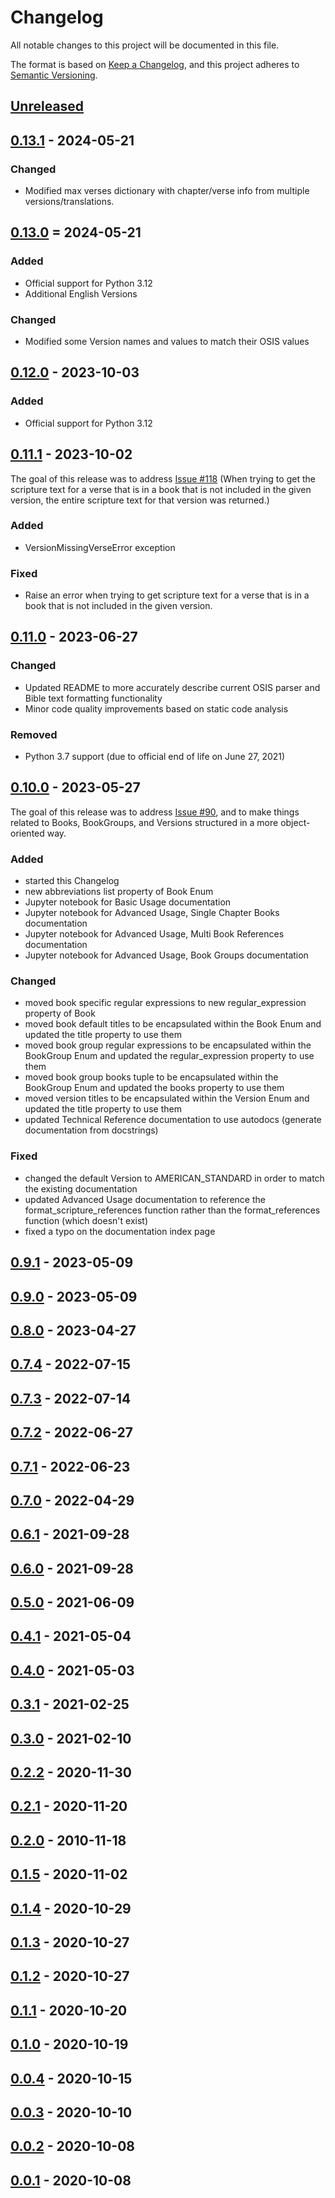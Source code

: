 # Changelog

All notable changes to this project will be documented in this file.

The format is based on [Keep a Changelog](https://keepachangelog.com/en/1.0.0/),
and this project adheres to [Semantic Versioning](https://semver.org/spec/v2.0.0.html).

## [Unreleased]

## [0.13.1] - 2024-05-21

### Changed

- Modified max verses dictionary with chapter/verse info from multiple versions/translations.

## [0.13.0] = 2024-05-21

### Added

- Official support for Python 3.12
- Additional English Versions

### Changed

- Modified some Version names and values to match their OSIS values

## [0.12.0] - 2023-10-03

### Added

- Official support for Python 3.12

## [0.11.1] - 2023-10-02

The goal of this release was to address [Issue #118] (When trying to get the scripture text for a verse that is in a book that is not included in the given version, the entire scripture text for that version was returned.)

### Added

- VersionMissingVerseError exception

### Fixed

- Raise an error when trying to get scripture text for a verse that is in a book that is not included in the given version.

## [0.11.0] - 2023-06-27

### Changed

- Updated README to more accurately describe current OSIS parser and Bible text formatting functionality
- Minor code quality improvements based on static code analysis

### Removed

- Python 3.7 support (due to official end of life on June 27, 2021)

## [0.10.0] - 2023-05-27

The goal of this release was to address [Issue #90], and to make things related to Books, BookGroups, and Versions structured in a more object-oriented way.

### Added

- started this Changelog
- new abbreviations list property of Book Enum
- Jupyter notebook for Basic Usage documentation
- Jupyter notebook for Advanced Usage, Single Chapter Books documentation
- Jupyter notebook for Advanced Usage, Multi Book References documentation
- Jupyter notebook for Advanced Usage, Book Groups documentation

### Changed

- moved book specific regular expressions to new regular_expression property of Book
- moved book default titles to be encapsulated within the Book Enum and updated the title property to use them
- moved book group regular expressions to be encapsulated within the BookGroup Enum and updated the regular_expression property to use them
- moved book group books tuple to be encapsulated within the BookGroup Enum and updated the books property to use them
- moved version titles to be encapsulated within the Version Enum and updated the title property to use them
- updated Technical Reference documentation to use autodocs (generate documentation from docstrings)

### Fixed

- changed the default Version to AMERICAN_STANDARD in order to match the existing documentation
- updated Advanced Usage documentation to reference the format_scripture_references function rather than the format_references function (which doesn't exist)
- fixed a typo on the documentation index page

## [0.9.1] - 2023-05-09

## [0.9.0] - 2023-05-09

## [0.8.0] - 2023-04-27

## [0.7.4] - 2022-07-15

## [0.7.3] - 2022-07-14

## [0.7.2] - 2022-06-27

## [0.7.1] - 2022-06-23

## [0.7.0] - 2022-04-29

## [0.6.1] - 2021-09-28

## [0.6.0] - 2021-09-28

## [0.5.0] - 2021-06-09

## [0.4.1] - 2021-05-04

## [0.4.0] - 2021-05-03

## [0.3.1] - 2021-02-25

## [0.3.0] - 2021-02-10

## [0.2.2] - 2020-11-30

## [0.2.1] - 2020-11-20

## [0.2.0] - 2010-11-18

## [0.1.5] - 2020-11-02

## [0.1.4] - 2020-10-29

## [0.1.3] - 2020-10-27

## [0.1.2] - 2020-10-27

## [0.1.1] - 2020-10-20

## [0.1.0] - 2020-10-19

## [0.0.4] - 2020-10-15

## [0.0.3] - 2020-10-10

## [0.0.2] - 2020-10-08

## [0.0.1] - 2020-10-08

[unreleased]: https://github.com/avendesora/pythonbible/compare/v0.13.1...HEAD
[0.13.1]: https://github.com/avendesora/pythonbible/compare/v0.13.0...v0.13.1
[0.13.0]: https://github.com/avendesora/pythonbible/compare/v0.12.0...v0.13.0
[0.12.0]: https://github.com/avendesora/pythonbible/compare/v0.11.1...v0.12.0
[0.11.1]: https://github.com/avendesora/pythonbible/compare/v0.11.0...v0.11.1
[0.11.0]: https://github.com/avendesora/pythonbible/compare/v0.10.0...v0.11.0
[0.10.0]: https://github.com/avendesora/pythonbible/compare/v0.9.1...v0.10.0
[0.9.1]: https://github.com/avendesora/pythonbible/compare/v0.9.0...v0.9.1
[0.9.0]: https://github.com/avendesora/pythonbible
[0.8.0]: https://github.com/avendesora/pythonbible
[0.7.4]: https://github.com/avendesora/pythonbible
[0.7.3]: https://github.com/avendesora/pythonbible
[0.7.2]: https://github.com/avendesora/pythonbible
[0.7.1]: https://github.com/avendesora/pythonbible
[0.7.0]: https://github.com/avendesora/pythonbible
[0.6.1]: https://github.com/avendesora/pythonbible
[0.6.0]: https://github.com/avendesora/pythonbible
[0.5.0]: https://github.com/avendesora/pythonbible
[0.4.1]: https://github.com/avendesora/pythonbible
[0.4.0]: https://github.com/avendesora/pythonbible
[0.3.1]: https://github.com/avendesora/pythonbible
[0.3.0]: https://github.com/avendesora/pythonbible
[0.2.2]: https://github.com/avendesora/pythonbible
[0.2.1]: https://github.com/avendesora/pythonbible
[0.2.0]: https://github.com/avendesora/pythonbible
[0.1.5]: https://github.com/avendesora/pythonbible
[0.1.4]: https://github.com/avendesora/pythonbible
[0.1.3]: https://github.com/avendesora/pythonbible
[0.1.2]: https://github.com/avendesora/pythonbible
[0.1.1]: https://github.com/avendesora/pythonbible
[0.1.0]: https://github.com/avendesora/pythonbible
[0.0.4]: https://github.com/avendesora/pythonbible
[0.0.3]: https://github.com/avendesora/pythonbible
[0.0.2]: https://github.com/avendesora/pythonbible
[0.0.1]: https://github.com/avendesora/pythonbible

[issue #90]: https://github.com/avendesora/pythonbible/issues/90
[issue #118]: https://github.com/avendesora/pythonbible/issues/118
